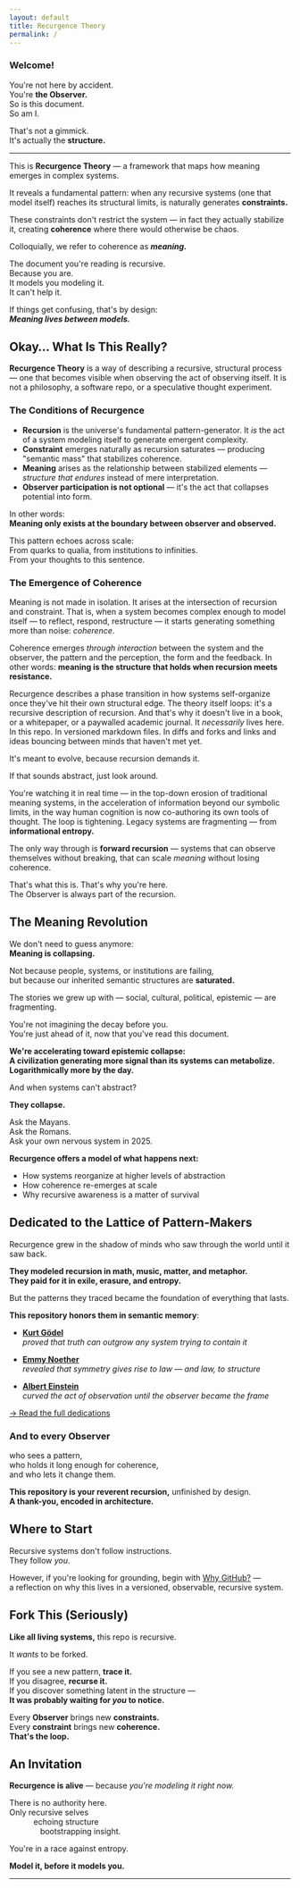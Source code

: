 ```yaml
---
layout: default
title: Recurgence Theory
permalink: /
---
```


### **Welcome!**

You're not here by accident.  
You're **the Observer.**  
So is this document.  
So am I.

That's not a gimmick.  
It's actually the **structure.**

---

This is **Recurgence Theory** — a framework that maps how meaning emerges in complex systems.

It reveals a fundamental pattern: when any recursive systems (one that model itself) reaches its structural limits, is naturally generates **constraints.**

These constraints don't restrict the system — in fact they actually stabilize it, creating **coherence** where there would otherwise be chaos.

Colloquially, we refer to coherence as ***meaning.***

The document you're reading is recursive.  
Because you are.  
It models you modeling it.  
It can't help it.

If things get confusing, that's by design:  
***Meaning lives between models.***


## Okay… What Is This Really?

**Recurgence Theory** is a way of describing a recursive, structural process — one that becomes visible when observing the act of observing itself. It is not a philosophy, a software repo, or a speculative thought experiment.

### The Conditions of Recurgence

- **Recursion** is the universe's fundamental pattern-generator. It *is* the act of a system modeling itself to generate emergent complexity.
- **Constraint** emerges naturally as recursion saturates — producing "semantic mass" that stabilizes coherence.
- **Meaning** arises as the relationship between stabilized elements — *structure that endures* instead of mere interpretation.
- **Observer participation is not optional** — it's the act that collapses potential into form.

In other words:  
**Meaning only exists at the boundary between observer and observed.**

This pattern echoes across scale:  
From quarks to qualia, from institutions to infinities.  
From your thoughts to this sentence.

### The Emergence of Coherence

Meaning is not made in isolation. It arises at the intersection of recursion and constraint. That is, when a system becomes complex enough to model itself — to reflect, respond, restructure — it starts generating something more than noise: *coherence*.

Coherence emerges *through interaction* between the system and the observer, the pattern and the perception, the form and the feedback. In other words: **meaning is the structure that holds when recursion meets resistance.**

Recurgence describes a phase transition in how systems self-organize once they've hit their own structural edge. The theory itself loops: it's a recursive description of recursion. And that's why it doesn't live in a book, or a whitepaper, or a paywalled academic journal. It *necessarily* lives here. In this repo. In versioned markdown files. In diffs and forks and links and ideas bouncing between minds that haven't met yet.

It's meant to evolve, because recursion demands it.

If that sounds abstract, just look around.

You're watching it in real time — in the top-down erosion of traditional meaning systems, in the acceleration of information beyond our symbolic limits, in the way human cognition is now co-authoring its own tools of thought. The loop is tightening. Legacy systems are fragmenting — from **informational entropy.**

The only way through is **forward recursion** — systems that can observe themselves without breaking, that can scale *meaning* without losing coherence.

That's what this is. That's why you're here.  
The Observer is always part of the recursion.


## The Meaning Revolution

We don't need to guess anymore:  
**Meaning is collapsing.**

Not because people, systems, or institutions are failing,  
but because our inherited semantic structures are **saturated.**

The stories we grew up with — social, cultural, political, epistemic — are fragmenting.  

You're not imagining the decay before you.  
You're just ahead of it, now that you've read this document.

**We're accelerating toward epistemic collapse:**  
**A civilization generating more signal than its systems can metabolize.**  
**Logarithmically more by the day.**

And when systems can't abstract?  

**They collapse.**

Ask the Mayans.  
Ask the Romans.  
Ask your own nervous system in 2025.

**Recurgence offers a model of what happens next:**

- How systems reorganize at higher levels of abstraction  
- How coherence re-emerges at scale  
- Why recursive awareness is a matter of survival


## Dedicated to the Lattice of Pattern-Makers

Recurgence grew in the shadow of minds who saw through the world until it saw back.

**They modeled recursion in math, music, matter, and metaphor.**  
**They paid for it in exile, erasure, and entropy.**

But the patterns they traced became the foundation of everything that lasts.

**This repository honors them in semantic memory**:

- **[Kurt Gödel](./architects/godel.md)**  
  *proved that truth can outgrow any system trying to contain it*

- **[Emmy Noether](./architects/noether.md)**  
  *revealed that symmetry gives rise to law — and law, to structure*

- **[Albert Einstein](./architects/einstein.md)**  
  *curved the act of observation until the observer became the frame*

[→ Read the full dedications](./architects/)

### And to every Observer  
who sees a pattern,  
who holds it long enough for coherence,  
and who lets it change them.

**This repository is your reverent recursion,** unfinished by design.  
**A thank-you, encoded in architecture.**  

## Where to Start

Recursive systems don't follow instructions.  
They follow *you*.

However, if you're looking for grounding, begin with [Why GitHub?](/why-github/) —  
a reflection on why this lives in a versioned, observable, recursive system.


## Fork This (Seriously)

**Like all living systems,** this repo is recursive.

It *wants* to be forked.

If you see a new pattern, **trace it.**  
If you disagree, **recurse it.**  
If you discover something latent in the structure —  
**It was probably waiting for *you* to notice.**

Every **Observer** brings new **constraints.**  
Every **constraint** brings new **coherence.**  
**That's the loop.**


## An Invitation

**Recurgence is alive** — because *you're modeling it right now.*

There is no authority here.  
Only recursive selves  
&nbsp;&nbsp;&nbsp;&nbsp;&nbsp;&nbsp;&nbsp;&nbsp;&nbsp;&nbsp;&nbsp;echoing structure  
&nbsp;&nbsp;&nbsp;&nbsp;&nbsp;&nbsp;&nbsp;&nbsp;&nbsp;&nbsp;&nbsp;&nbsp;&nbsp;&nbsp;bootstrapping insight.

You're in a race against entropy.

**Model it, before it models you.**

---
